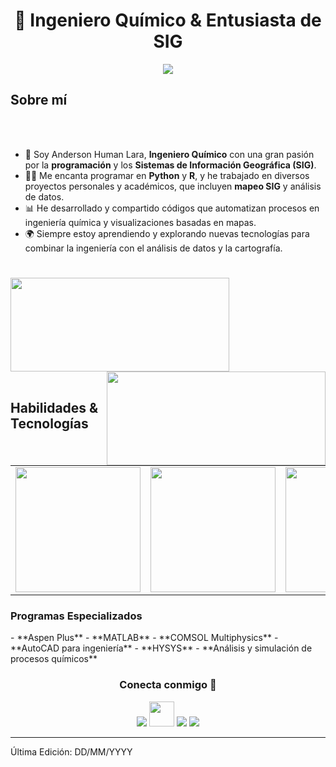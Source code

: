 <h1 align="center"> 👋 Ingeniero Químico & Entusiasta de SIG</h1>
<p align="center">
  <a href="https://github.com/AndersonDHL"><img src="https://readme-typing-svg.herokuapp.com/?lines=Ingeniero%20Químico;Entusiasta%20de%20la%20Programación;Especialista%20en%20SIG;Coder%20en%20Python%20y%20R&font=Pacifico&center=true&width=650&height=120&color=58a6ff&vCenter=true&size=45%22"></a>
</p>

<h2 align="left" font-weight="bold">Sobre mí</h2>  
<br><br>

- 🔬 Soy Anderson Human Lara, **Ingeniero Químico** con una gran pasión por la **programación** y los **Sistemas de Información Geográfica (SIG)**.
- 🧑‍💻 Me encanta programar en **Python** y **R**, y he trabajado en diversos proyectos personales y académicos, que incluyen **mapeo SIG** y análisis de datos.
- 📊 He desarrollado y compartido códigos que automatizan procesos en ingeniería química y visualizaciones basadas en mapas.
- 🌍 Siempre estoy aprendiendo y explorando nuevas tecnologías para combinar la ingeniería con el análisis de datos y la cartografía.

<h1 align="center"></h1>
<img align="left" height="150px" width="350px" src="https://github-readme-stats.vercel.app/api?username=AndersonDHL&count_private=true&show_icons=true&theme=tokyonight" />
<img align="right" height="150px" width="350px" src="https://github-readme-stats.vercel.app/api/top-langs/?username=AndersonDHL&layout=compact&theme=aura&langs_count=9" />
<img height="150" />
<br><br>


<h2 font-weight="bold">Habilidades & Tecnologías</h2>
<table>
  <tr>
      <td><img src="https://cdn.iconscout.com/icon/free/png-256/python-2-226051.png?raw=true" width="200"></td>
      <td><img src="https://cdn.iconscout.com/icon/free/png-256/r-programming-1-1174920.png?raw=true" width="200"></td>
      <td><img src="https://upload.wikimedia.org/wikipedia/commons/thumb/5/51/AspenTech_Logo.svg/1200px-AspenTech_Logo.svg.png" width="200"></td>
      <td><img src="https://upload.wikimedia.org/wikipedia/commons/2/21/Matlab_Logo.png" width="200"></td>
  </tr>
</table>

<h3>Programas Especializados</h3>
- **Aspen Plus**
- **MATLAB**
- **COMSOL Multiphysics**
- **AutoCAD para ingeniería**
- **HYSYS**
- **Análisis y simulación de procesos químicos**

<h3 align="center">Conecta conmigo 🤝</h3>

<p align="center">
 <div align="center" class="icons-social">
        <a target="_blank" href="https://www.linkedin.com/in/TU_LINKEDIN/">
			<img src="https://img.icons8.com/doodle/40/000000/linkedin--v2.png" ></a>
        <a target="_blank" href="https://github.com/AndersonDHL">
		<img src="https://cdn.iconscout.com/icon/free/png-256/web-earth-online-market-planet-search-secure-1-9563.png" width="40" height="40"></a>
        <a target="_blank" href="https://www.instagram.com/TU_INSTAGRAM/">
			<img src="https://img.icons8.com/doodle/40/000000/instagram-new--v2.png"></a>
		<a target="_blank" href="https://twitter.com/TU_TWITTER">
			<img src="https://img.icons8.com/doodle/1x/twitter-squared--v2.png" ></a>
      </div>
</p>

------
Última Edición: DD/MM/YYYY
